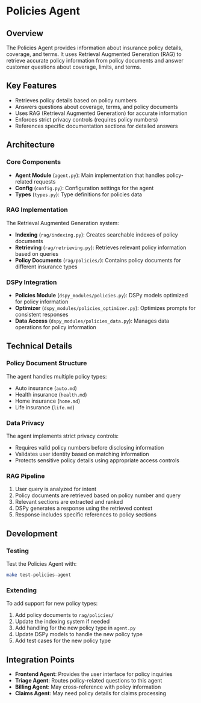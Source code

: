 # Policies Agent

## Overview

The Policies Agent provides information about insurance policy details, coverage, and terms. It uses Retrieval Augmented Generation (RAG) to retrieve accurate policy information from policy documents and answer customer questions about coverage, limits, and terms.

## Key Features

- Retrieves policy details based on policy numbers
- Answers questions about coverage, terms, and policy documents
- Uses RAG (Retrieval Augmented Generation) for accurate information
- Enforces strict privacy controls (requires policy numbers)
- References specific documentation sections for detailed answers

## Architecture

### Core Components

- **Agent Module** (`agent.py`): Main implementation that handles policy-related requests
- **Config** (`config.py`): Configuration settings for the agent
- **Types** (`types.py`): Type definitions for policies data

### RAG Implementation

The Retrieval Augmented Generation system:
- **Indexing** (`rag/indexing.py`): Creates searchable indexes of policy documents
- **Retrieving** (`rag/retrieving.py`): Retrieves relevant policy information based on queries
- **Policy Documents** (`rag/policies/`): Contains policy documents for different insurance types

### DSPy Integration

- **Policies Module** (`dspy_modules/policies.py`): DSPy models optimized for policy information
- **Optimizer** (`dspy_modules/policies_optimizer.py`): Optimizes prompts for consistent responses
- **Data Access** (`dspy_modules/policies_data.py`): Manages data operations for policy information

## Technical Details

### Policy Document Structure

The agent handles multiple policy types:
- Auto insurance (`auto.md`)
- Health insurance (`health.md`)
- Home insurance (`home.md`)
- Life insurance (`life.md`)

### Data Privacy

The agent implements strict privacy controls:
- Requires valid policy numbers before disclosing information
- Validates user identity based on matching information
- Protects sensitive policy details using appropriate access controls

### RAG Pipeline

1. User query is analyzed for intent
2. Policy documents are retrieved based on policy number and query
3. Relevant sections are extracted and ranked
4. DSPy generates a response using the retrieved context
5. Response includes specific references to policy sections

## Development

### Testing

Test the Policies Agent with:
```bash
make test-policies-agent
```

### Extending

To add support for new policy types:
1. Add policy documents to `rag/policies/`
2. Update the indexing system if needed
3. Add handling for the new policy type in `agent.py`
4. Update DSPy models to handle the new policy type
5. Add test cases for the new policy type

## Integration Points

- **Frontend Agent**: Provides the user interface for policy inquiries
- **Triage Agent**: Routes policy-related questions to this agent
- **Billing Agent**: May cross-reference with policy information
- **Claims Agent**: May need policy details for claims processing